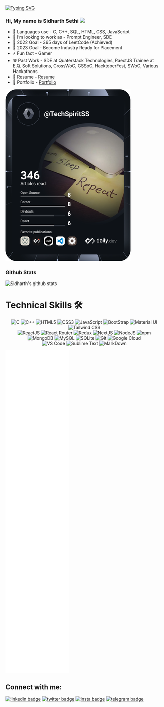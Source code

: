 [![Typing SVG](https://readme-typing-svg.demolab.com?font=Fira+Code&pause=1000&center=true&vCenter=true&width=435&lines=TechSpiritSS;Sidharth+Sethi)](https://git.io/typing-svg)
### Hi, My name is Sidharth Sethi <img src="https://media.giphy.com/media/hvRJCLFzcasrR4ia7z/giphy.gif" width="25px">

<!-- - 🔭 I’m currently working as - SDE at Quaterstack Technologies   -->
- 🌱 Languages use - C, C++, SQL, HTML, CSS, JavaScript
- 👯 I’m looking to work as - Prompt Engineer, SDE
- 🥅 2022 Goal - 365 days of LeetCode (Achieved)
- 🥅 2023 Goal - Become Industry Ready for Placement
- ⚡ Fun fact - Gamer
- ⚒ Past Work - SDE at Quaterstack Technologies, RaectJS Trainee at E.Q. Soft Solutions, CrossWoC, GSSoC, HacktoberFest, SWoC, Various Hackathons
- 📃 Resume - [Resume](https://drive.google.com/file/d/1du0xSgEP2WlVehaNrITie-1tx_bCX8Uq/view?usp=share_link)
- 💼 Portfolio - [Portfolio](https://techspiritss.github.io/Terminal-Portfolio/)

<a href="https://app.daily.dev/DailyDevTips"><img src="https://github.com/TechSpiritSS/TechSpiritSS/blob/main/devcard.svg" width="400" alt="Sidharth Sethi's Dev Card"/></a>

<h3>Github Stats</h3>

![Sidharth's github stats](https://github-readme-stats.vercel.app/api?username=TechSpiritSS&count_private=true&include_all_commits=true&theme=dark&show_icons=true)

<h1>Technical Skills 🛠</h1>

<p align="center"> 
<img alt="C" src="https://img.shields.io/badge/c-%2300599C.svg?&style=for-the-badge&logo=c&logoColor=white" />
<img alt="C++" src="https://img.shields.io/badge/c++-%2300599C.svg?&style=for-the-badge&logo=c%2B%2B&ogoColor=white" />
<img alt="HTML5" src="https://img.shields.io/badge/html5-%23E34F26.svg?&style=for-the-badge&logo=html5&logoColor=white" />
<img alt="CSS3" src="https://img.shields.io/badge/css3-%231572B6.svg?&style=for-the-badge&logo=css3&logoColor=white" />
<img alt="JavaScript" src="https://img.shields.io/badge/javascript-%23323330.svg?&style=for-the-badge&logo=javascript&logoColor=%23F7DF1E" />
<img alt="BootStrap" src="https://img.shields.io/badge/Bootstrap-563D7C?style=for-the-badge&logo=bootstrap&logoColor=white"/>
<img alt="Material UI" src="https://img.shields.io/badge/Material%20UI-007FFF?style=for-the-badge&logo=mui&logoColor=white">
<img alt="Tailwind CSS" src="https://img.shields.io/badge/Tailwind_CSS-38B2AC?style=for-the-badge&logo=tailwind-css&logoColor=white">
</br>
<img alt="ReactJS" src="https://img.shields.io/badge/React-20232A?style=for-the-badge&logo=react&logoColor=61DAFB">
<img alt="React Router" src="https://img.shields.io/badge/React_Router-CA4245?style=for-the-badge&logo=react-router&logoColor=white">
<img alt="Redux" src="https://img.shields.io/badge/Redux-593D88?style=for-the-badge&logo=redux&logoColor=white">
<img alt="NextJS" src="https://img.shields.io/badge/next.js-000000?style=for-the-badge&logo=nextdotjs&logoColor=white">
<img alt="NodeJS" src="https://img.shields.io/badge/Node.js-339933?style=for-the-badge&logo=nodedotjs&logoColor=white">
<img alt="npm" src="https://img.shields.io/badge/npm-CB3837?style=for-the-badge&logo=npm&logoColor=white">
</br>
<img alt="MongoDB" src="https://img.shields.io/badge/MongoDB-4EA94B?style=for-the-badge&logo=mongodb&logoColor=white">
<img alt="MySQL" src="https://img.shields.io/badge/MySQL-005C84?style=for-the-badge&logo=mysql&logoColor=white" />
<img alt="SQLite" src="https://img.shields.io/badge/SQLite-07405E?style=for-the-badge&logo=sqlite&logoColor=white"/>
<img alt="Git" src="https://img.shields.io/badge/Git-F05032?style=for-the-badge&logo=git&logoColor=white" />
<img alt="Google Cloud" src="https://img.shields.io/badge/Google_Cloud-4285F4?style=for-the-badge&logo=google-cloud&logoColor=white" />
</br>
<img alt="VS Code" src="https://img.shields.io/badge/Visual_Studio_Code-0078D4?style=for-the-badge&logo=visual%20studio%20code&logoColor=white" />
<img alt="Sublime Text" src="https://img.shields.io/badge/sublime_text-%23575757.svg?&style=for-the-badge&logo=sublime-text&logoColor=important">
<img alt="MarkDown" src="https://img.shields.io/badge/Markdown-000000?style=for-the-badge&logo=markdown&logoColor=white"/>
</p>


<!---
![Metrics](https://metrics.lecoq.io/TechSpiritSS?template=classic&commits.authoring=sidharth.sherry%40gmail.com%2C%20TechSpiritSS&isocalendar=1&languages=1&lines=1&achievements=1&pagespeed=1&notable=1&activity=1&isocalendar.duration=half-year&languages.limit=8&languages.sections=most-used&languages.colors=github&languages.threshold=0%25&languages.indepth=false&languages.categories=markup%2C%20programming&languages.recent.categories=markup%2C%20programming&languages.recent.load=300&languages.recent.days=14&activity.limit=5&activity.load=300&activity.days=14&activity.filter=all&activity.visibility=all&activity.timestamps=false&achievements.threshold=C&achievements.secrets=true&achievements.display=detailed&achievements.limit=0&notable.repositories=false&pagespeed.url=https%3A%2F%2Fgithub.com%2FTechSpiritSS&pagespeed.detailed=false&pagespeed.screenshot=false&config.timezone=Asia%2FCalcutta)
--->

![Metrics](/github-metrics.svg)

## Connect with me:

[![linkedin badge](https://img.shields.io/badge/Sidharth_Sethi-30302f?style=flat&logo=linkedin)](https://www.linkedin.com/in/sidharthsethiss)
[![twitter badge](https://img.shields.io/badge/TechSpiritSS-30302f?style=flat&logo=twitter)](https://twitter.com/TechSpiritSS)
[![insta badge](https://img.shields.io/badge/TechSpiritSS-30302f?style=flat&logo=instagram)](https://instagram.com/TechSpiritSS)
[![telegram badge](https://img.shields.io/badge/TechSpiritSS-30302f?style=flat&logo=telegram)](https://t.me/TechSpiritSS)
